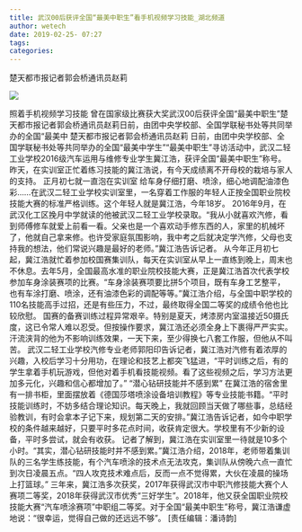 ```yaml
---
title: 武汉00后获评全国“最美中职生”看手机视频学习技能_湖北频道
author: wetech
date: 2019-02-25- 07:27
tags: 
categories: 
---
```

楚天都市报记者郭会桥通讯员赵莉
<!-- more -->
                
<img align="center" border="0" src="http://p2.ifengimg.com/a/2016/0810/204c433878d5cf9size1_w16_h16.png" />
                
            
照着手机视频学习技能 曾在国家级比赛获大奖武汉00后获评全国“最美中职生”楚天都市报记者郭会桥通讯员赵莉日前，由团中央学校部、全国学联秘书处等共同举办的全国“最美中
楚天都市报记者郭会桥通讯员赵莉
日前，由团中央学校部、全国学联秘书处等共同举办的全国“最美中学生”“最美中职生”寻访活动中，武汉二轻工业学校2016级汽车运用与维修专业学生冀江浩，获评全国“最美中职生”称号。昨天，在实训室正忙着练习技能的冀江浩说，有今天成绩离不开母校的栽培与家人的支持。
正月初七就一直泡在实训室
给车身仔细打磨、喷涂，细心地调配油漆色彩……在武汉二轻工业学校实训室里，一名穿着工作服的年轻人正按全国职业院校技能大赛的标准严格训练。这个年轻人就是冀江浩，今年18岁。
2016年9月，在武汉化工区挽月中学就读的他被武汉二轻工业学校录取。“我从小就喜欢汽修，看到师傅修车就爱上前看一看。父亲也是一个喜欢动手修东西的人，家里的机械坏了，他就自己拿来修。也许受家庭氛围影响，我中考之后就决定学汽修，父母也支持我的想法，他们常说兴趣是最好的老师。”冀江浩告诉记者。
从今年正月初七起，冀江浩就忙着参加校国赛集训队，每天在实训室从早上一直练到晚上，周末也不休息。去年5月，全国最高水准的职业院校技能大赛，正是冀江浩首次代表学校参加车身涂装赛项的比赛。“车身涂装赛项要比拼5个项目，既有车身工艺整平，也有车涂打磨、喷涂，还有油漆色彩的调配等等。”冀江浩介绍，与全国中职学校的110名技能高手过招，还是有些压力，不过，最终取得全国二等奖的成绩令他也比较欣慰。
国赛的备赛训练过程异常艰辛。特别是夏天，烤漆房内室温接近50摄氏度，这已令常人难以忍受。但按操作要求，冀江浩还必须全身上下裹得严严实实。汗流浃背的他为不影响训练效果，一天下来，至少得换七八套工作服，但他从不叫苦。
武汉二轻工业学校汽修专业老师郭阳印告诉记者，冀江浩对汽修有着浓厚的兴趣，入校后学习十分用功，在理论和技艺上都突飞猛进，“平时训练之后，有的学生拿着手机玩游戏，但他对着手机看技能视频。看了这些视频之后，学习方法更加多元化，兴趣和信心都增加了。”
“潜心钻研技能并不感到累”
在冀江浩的宿舍里有一排书柜，里面摆放着《德国莎塔喷涂设备培训教程》等专业技能书籍。“平时技能训练时，不妨多结合理论知识。每天晚上，我就回顾当天做了哪些事，总结经验教训，有时会拿本子记下来，规划第二天的安排。”冀江浩告诉记者，如今中职学校的条件越来越好，只要平时多花点时间，收获肯定很大。学校里有不少新的设备，平时多尝试，就会有收获。
记者了解到，冀江浩在实训室里一待就是10多个小时。“其实，潜心钻研技能时并不感到累。”冀江浩介绍，2018年，老师带着集训队的三名学生练技能，有个汽车喷涂的技术点无法攻克，集训队从傍晚六点一直忙到次日凌晨五点。“四人攻克技术难点后，反而一点不觉得累，大伙在凌晨的操场上打篮球。”
三年来，冀江浩多次获奖，2017年获得武汉市中职汽修技能大赛个人赛项二等奖，2018年获得武汉市优秀“三好学生”。2018年，他又获全国职业院校技能大赛“汽车喷涂赛项”中职组二等奖。对于全国“最美中职生”称号，冀江浩谦虚地说：“很幸运，觉得自己做的还远远不够”。
[责任编辑：潘诗韵]
            
